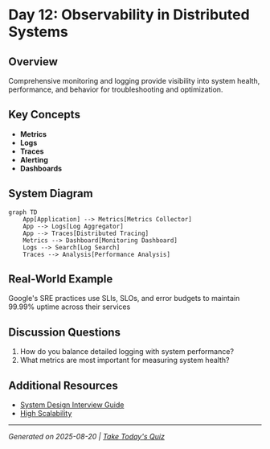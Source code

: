 # Day 12: Observability in Distributed Systems

## Overview
Comprehensive monitoring and logging provide visibility into system health, performance, and behavior for troubleshooting and optimization.

## Key Concepts
- **Metrics**
- **Logs**
- **Traces**
- **Alerting**
- **Dashboards**

## System Diagram
```mermaid
graph TD
    App[Application] --> Metrics[Metrics Collector]
    App --> Logs[Log Aggregator]
    App --> Traces[Distributed Tracing]
    Metrics --> Dashboard[Monitoring Dashboard]
    Logs --> Search[Log Search]
    Traces --> Analysis[Performance Analysis]
```

## Real-World Example
Google's SRE practices use SLIs, SLOs, and error budgets to maintain 99.99% uptime across their services

## Discussion Questions
1. How do you balance detailed logging with system performance?
2. What metrics are most important for measuring system health?

## Additional Resources
- [System Design Interview Guide](https://github.com/donnemartin/system-design-primer)
- [High Scalability](http://highscalability.com/)

---
*Generated on 2025-08-20 | [Take Today's Quiz](../docs/quiz-2025-08-20.html)*
